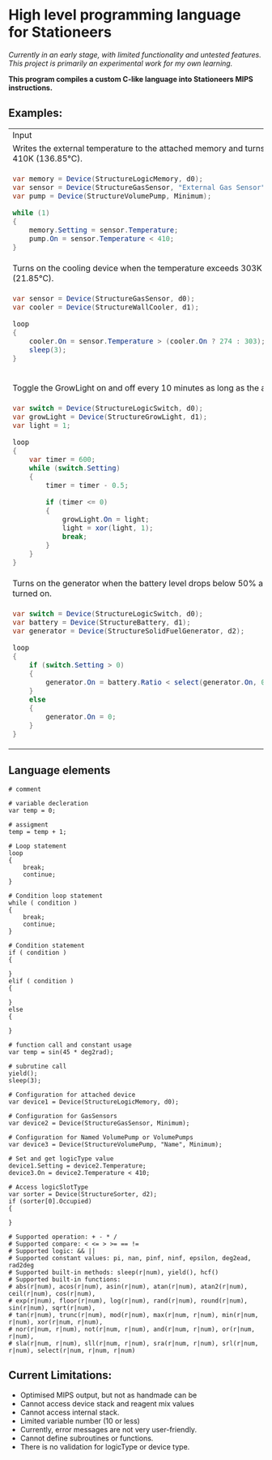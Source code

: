 # High level programming language for Stationeers

_Currently in an early stage, with limited functionality and untested features._\
_This project is primarily an experimental work for my own learning._

__This program compiles a custom C-like language into Stationeers MIPS instructions.__

## Examples:

<table>
<tr>
<td>Input</td>
<td>Output</td>
</tr>
</tr>
<tr>
<td colspan="2">
    Writes the external temperature to the attached memory and turns on all pumps on the network when the temperature drops below 410K (136.85°C).
</td>
</tr>
<tr>
<td valign="top">

```csharp
var memory = Device(StructureLogicMemory, d0);
var sensor = Device(StructureGasSensor, "External Gas Sensor", Minimum);
var pump = Device(StructureVolumePump, Minimum);

while (1)
{
	memory.Setting = sensor.Temperature;
	pump.On = sensor.Temperature < 410;
}
```

</td>
<td valign="top">

```mips
while_start001:
lbn r0 -1252983604 1658757745 Temperature Minimum
s d0 Setting r0
lbn r0 -1252983604 1658757745 Temperature Minimum
slt r0 r0 410
sb -321403609 On r0
j while_start001
while_end001:
```

</td>
</tr>
<tr>
<td colspan="2">
    Turns on the cooling device when the temperature exceeds 303K (29.85°C) and keep it on until the temperature drops below 295K (21.85°C).
</td>
</tr>
<tr>
<td valign="top">

```csharp
var sensor = Device(StructureGasSensor, d0);
var cooler = Device(StructureWallCooler, d1);

loop
{
	cooler.On = sensor.Temperature > (cooler.On ? 274 : 303);
	sleep(3);
}
```

</td>
<td valign="top">

```mips
loop_start001:
l r0 d0 Temperature
l r1 d1 On
select r1 r1 274 303
sgt r0 r0 r1
s d1 On r0
sleep 3
j loop_start001
loop_end001:
```

</td>
</tr>
<tr>
<td colspan="2">
    Toggle the GrowLight on and off every 10 minutes as long as the attached switch is turned on.
</td>
</tr>
<tr>
<td valign="top">

```csharp
var switch = Device(StructureLogicSwitch, d0);
var growLight = Device(StructureGrowLight, d1);
var light = 1;

loop
{
	var timer = 600;
	while (switch.Setting)
	{
		timer = timer - 0.5;

		if (timer <= 0)
		{
			growLight.On = light;
			light = xor(light, 1);
			break;
		}
	}
}
```

</td>
<td valign="top">

```mips
move r15 1
loop_start001:
move r14 600
while_start001:
l r0 d0 Setting
blt r0 1 while_end001
sub r14 r14 0.5
bgt r0 r14 0 if001
s d1 On r15
xor r15 r15 1
j while_end001
if001:
j while_start001
while_end001:
j loop_start001
loop_end001:
```

</td>
</tr>
<tr>
<td colspan="2">
    Turns on the generator when the battery level drops below 50% and charges it until it reaches 90% as long as the attached switch is turned on.
</td>
</tr>
<tr>
<td valign="top">

```csharp
var switch = Device(StructureLogicSwitch, d0);
var battery = Device(StructureBattery, d1);
var generator = Device(StructureSolidFuelGenerator, d2);

loop
{
	if (switch.Setting > 0)
	{
		generator.On = battery.Ratio < select(generator.On, 0.5, 0.9);
	} 
	else 
	{
		generator.On = 0;
	}
}

```

</td>
<td valign="top">

```mips
loop_start001:
l r0 d0 Setting
ble r0 r0 0 if_else001
l r0 d1 Ratio
l r3 d2 On
select r2 r3 0.5 0.9
slt r0 r0 r2
s d2 On r0
j if_end001
if_else001:
s d2 On 0
if_end001:
j loop_start001
loop_end001:
```

</td>
</tr>
</table>


## Language elements

```
# comment

# variable decleration
var temp = 0;

# assigment
temp = temp + 1;

# Loop statement
loop
{
    break;
    continue;
}

# Condition loop statement
while ( condition )
{
    break;
    continue;
}

# Condition statement
if ( condition )
{

}
elif ( condition )
{
    
} 
else 
{

}

# function call and constant usage
var temp = sin(45 * deg2rad);

# subrutine call
yield();
sleep(3);

# Configuration for attached device
var device1 = Device(StructureLogicMemory, d0);

# Configuration for GasSensors
var device2 = Device(StructureGasSensor, Minimum);

# Configuration for Named VolumePump or VolumePumps
var device3 = Device(StructureVolumePump, "Name", Minimum);

# Set and get logicType value
device1.Setting = device2.Temperature;
device3.On = device2.Temperature < 410;

# Access logicSlotType
var sorter = Device(StructureSorter, d2);
if (sorter[0].Occupied)
{

}

# Supported operation: + - * /
# Supported compare: < <= > >= == !=
# Supported logic: && ||
# Supported constant values: pi, nan, pinf, ninf, epsilon, deg2ead, rad2deg
# Supported built-in methods: sleep(r|num), yield(), hcf()
# Supported built-in functions: 
# abs(r|num), acos(r|num), asin(r|num), atan(r|num), atan2(r|num), ceil(r|num), cos(r|num), 
# exp(r|num), floor(r|num), log(r|num), rand(r|num), round(r|num), sin(r|num), sqrt(r|num), 
# tan(r|num), trunc(r|num), mod(r|num), max(r|num, r|num), min(r|num, r|num), xor(r|num, r|num), 
# nor(r|num, r|num), not(r|num, r|num), and(r|num, r|num), or(r|num, r|num), 
# sla(r|num, r|num), sll(r|num, r|num), sra(r|num, r|num), srl(r|num, r|num), select(r|num, r|num, r|num)
```

## Current Limitations:

- Optimised MIPS output, but not as handmade can be
- Cannot access device stack and reagent mix values
- Cannot access internal stack.
- Limited variable number (10 or less)
- Currently, error messages are not very user-friendly.
- Cannot define subroutines or functions.
- There is no validation for logicType or device type.